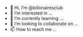 - 👋 Hi, I’m @billonairesclub
- 👀 I’m interested in ...
- 🌱 I’m currently learning ...
- 💞️ I’m looking to collaborate on ...
- 📫 How to reach me ...

<!---
billonairesclub/billonairesclub is a ✨ special ✨ repository because its `README.md` (this file) appears on your GitHub profile.
You can click the Preview link to take a look at your changes.
--->
